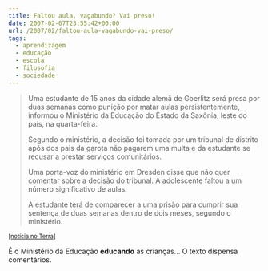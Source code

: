 ```yaml
---
title: Faltou aula, vagabundo? Vai preso!
date: 2007-02-07T23:55:42+00:00
url: /2007/02/faltou-aula-vagabundo-vai-preso/
tags:
  - aprendizagem
  - educação
  - escola
  - filosofia
  - sociedade
---
```


> Uma estudante de 15 anos da cidade alemã de Goerlitz será presa por duas semanas como punição por matar aulas persistentemente, informou o Ministério da Educação do Estado da Saxônia, leste do país, na quarta-feira.
>
> Segundo o ministério, a decisão foi tomada por um tribunal de distrito após dos pais da garota não pagarem uma multa e da estudante se recusar a prestar serviços comunitários.
>
> Uma porta-voz do ministério em Dresden disse que não quer comentar sobre a decisão do tribunal. A adolescente faltou a um número significativo de aulas.
>
> A estudante terá de comparecer a uma prisão para cumprir sua sentença de duas semanas dentro de dois meses, segundo o ministério.

<small><a href="http://noticias.terra.com.br/popular/interna/0,,OI1397157-EI1141,00.html">[notícia no Terra]</a></small>

É o Ministério da Educação **educando** as crianças… O texto dispensa comentários.
